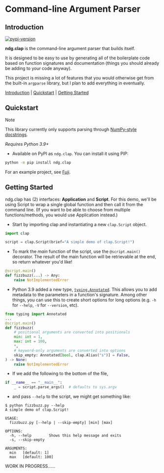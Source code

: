 # Command-line Argument Parser

<a name="introduction"></a>
## Introduction

[![pypi-version](https://badgen.net/pypi/v/ndg.clap)](https://pypi.org/project/ndg.clap)

**ndg.clap** is the command-line argument parser that builds itself.

It is designed to be easy to use by generating all of the boilerplate code
based on function signatures and documentation (things you should already be
adding to your code anyway).

This project is missing a lot of features that you would otherwise get from
the built-in `argparse` library, but I plan to add everything in eventually.

[Introduction](#introduction) | [Quickstart](#quickstart) | [Getting Started](#getting-started)

<a name="quickstart"></a>
## Quickstart

> [!NOTE]
> This library currently only supports parsing through
> [NumPy-style docstrings](https://github.com/numpy/numpydoc).

*Requires Python 3.9+*

* Available on PyPI as `ndg.clap`. You can install it using PIP:

```bash
python -m pip install ndg.clap
```

For an example project, see [Fuji](https://github.com/nicdgonzalez/fuji).

<a name="getting-started"></a>
## Getting Started

ndg.clap has (2) interfaces: **Application** and **Script**. For this demo,
we'll be using Script to wrap a single global function and then call it from
the command line. (If you want to be able to choose from multiple
functions/methods, you would use Application instead.)

* Start by importing clap and instantiating a new `clap.Script` object.

```python
import clap

script = clap.Script(brief="A simple demo of clap.Script!")
```

* To mark the *main* function of the script, use the `@script.main()`
decorator. The result of the main function will be retrievable at the
end, so return whatever you'd like!

```python
@script.main()
def fizzbuzz(...) -> Any:
    raise NotImplementedError
```

* Python 3.9 added a new type,
[`typing.Annotated`](https://docs.python.org/3/library/typing.html#typing.Annotated).
This allows you to add metadata to the parameters in a function's signature.
Among other things, you can use this to create short options for long options
(e.g. `-h` for `--help`, `-V` for `--version`, etc).

```python
from typing import Annotated
...
@script.main()
def fizzbuzz(
    # positional arguments are converted into positionals
    min: int = 1,
    max: int = 100,
    *,
    # keyword-only arguments are converted into options
    skip_empty: Annotated[bool, clap.Alias("s")] = False,
) -> None:
    raise NotImplementedError
```

* If we add the following to the bottom of the file,

```python
if __name__ == "__main__":
    _ = script.parse_args()  # defaults to sys.argv
```

* and pass `--help` to the script, we might get something like:

```console
$ python fizzbuzz.py --help
A simple demo of clap.Script!

USAGE:
  fizzbuzz.py [--help | --skip-empty] [min] [max]

OPTIONS:
  -h, --help        Shows this help message and exits
  -s, --skip-empty

ARGUMENTS:
  min   [default: 1]
  max   [default: 100]
```

WORK IN PROGRESS......
